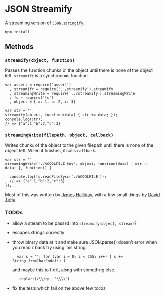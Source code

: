 # JSON Streamify

A streaming version of `JSON.stringify`.

    npm install

## Methods

### `streamify(object, function)`

Passes the function chunks of the object until there is none of the object left.
`streamify` is a synchronous function.

    var assert = require('assert')
      , streamify = require('../streamify').streamify
      , streamingWrite = require('../streamify').streamingWrite
      , fs = require('fs')
      , object = { a: 1, b: 2, c: 3}

    var str = '';
    streamify(object, function(data) { str += data; });
    console.log(str);
    // => {"a":1,"b":2,"c":3}

### `streamingWrite(filepath, object, callback)`

Writes chunks of the object to the given filepath until there is none of the object left.
When it finishes, it calls `callback`.

    var str = '';
    streamingWrite('./ACOOLFILE.txt', object, function(data) { str += data; }, function() {

      console.log(fs.readFileSync('./ACOOLFILE'));
      // => {"a":1,"b":2,"c":3}
    });

Most of this was written by [James Halliday](http://substack.net), with a few small things by [David Trejo](http://dtrejo.com/).

### TODOs

- allow a stream to be passed into `streamify(object, stream)`?
- escapes strings correctly
- throw binary data at it and make sure JSON.parse() doesn't error when you read it back
  try using this string:

        var s = ''; for (var i = 0; i < 255; i++) { s += String.fromCharCode(i) }

  and maybe this to fix it, along with something else.

        .replace(/\\/gi, '\\\\')
- fix the tests which fail on the above few todos
